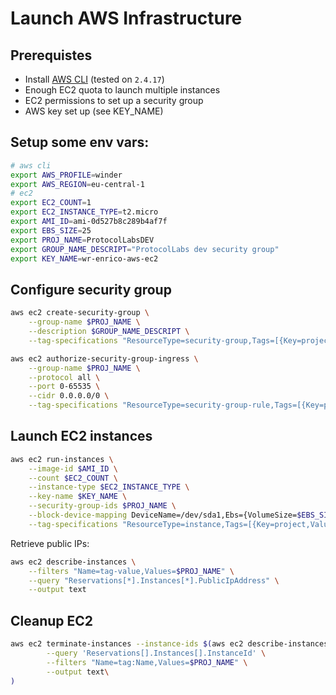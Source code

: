 # Launch AWS Infrastructure 

## Prerequistes

* Install [AWS CLI](https://docs.aws.amazon.com/cli/latest/userguide/getting-started-install.html) (tested on `2.4.17`)
* Enough EC2 quota to launch multiple instances
* EC2 permissions to set up a security group
* AWS key set up (see KEY_NAME)

## Setup some env vars:

```bash
# aws cli
export AWS_PROFILE=winder
export AWS_REGION=eu-central-1
# ec2
export EC2_COUNT=1
export EC2_INSTANCE_TYPE=t2.micro
export AMI_ID=ami-0d527b8c289b4af7f
export EBS_SIZE=25
export PROJ_NAME=ProtocolLabsDEV
export GROUP_NAME_DESCRIPT="ProtocolLabs dev security group"
export KEY_NAME=wr-enrico-aws-ec2
```

## Configure security group


```bash
aws ec2 create-security-group \
    --group-name $PROJ_NAME \
    --description $GROUP_NAME_DESCRIPT \
    --tag-specifications "ResourceType=security-group,Tags=[{Key=project,Value=$PROJ_NAME},{Key=Name,Value=$PROJ_NAME}]"

aws ec2 authorize-security-group-ingress \
    --group-name $PROJ_NAME \
    --protocol all \
    --port 0-65535 \
    --cidr 0.0.0.0/0 \
    --tag-specifications "ResourceType=security-group-rule,Tags=[{Key=project,Value=$PROJ_NAME},{Key=Name,Value=$PROJ_NAME}]"
```

## Launch EC2 instances

```bash
aws ec2 run-instances \
    --image-id $AMI_ID \
    --count $EC2_COUNT \
    --instance-type $EC2_INSTANCE_TYPE \
    --key-name $KEY_NAME \
    --security-group-ids $PROJ_NAME \
    --block-device-mapping DeviceName=/dev/sda1,Ebs={VolumeSize=$EBS_SIZE} \
    --tag-specifications "ResourceType=instance,Tags=[{Key=project,Value=$PROJ_NAME},{Key=Name,Value=$PROJ_NAME}]" "ResourceType=volume,Tags=[{Key=project,Value=$PROJ_NAME},{Key=Name,Value=$PROJ_NAME}]"
```

Retrieve public IPs:

```bash
aws ec2 describe-instances \
    --filters "Name=tag-value,Values=$PROJ_NAME" \
    --query "Reservations[*].Instances[*].PublicIpAddress" \
    --output text
```

## Cleanup EC2

```bash
aws ec2 terminate-instances --instance-ids $(aws ec2 describe-instances \
        --query 'Reservations[].Instances[].InstanceId' \
        --filters "Name=tag:Name,Values=$PROJ_NAME" \
        --output text\
)
```